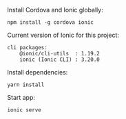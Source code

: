 Install Cordova and Ionic globally:
```
npm install -g cordova ionic
```

Current version of Ionic for this project:
```
cli packages:
    @ionic/cli-utils  : 1.19.2
    ionic (Ionic CLI) : 3.20.0
```

Install dependencies:
```
yarn install
```

Start app:
```
ionic serve
```